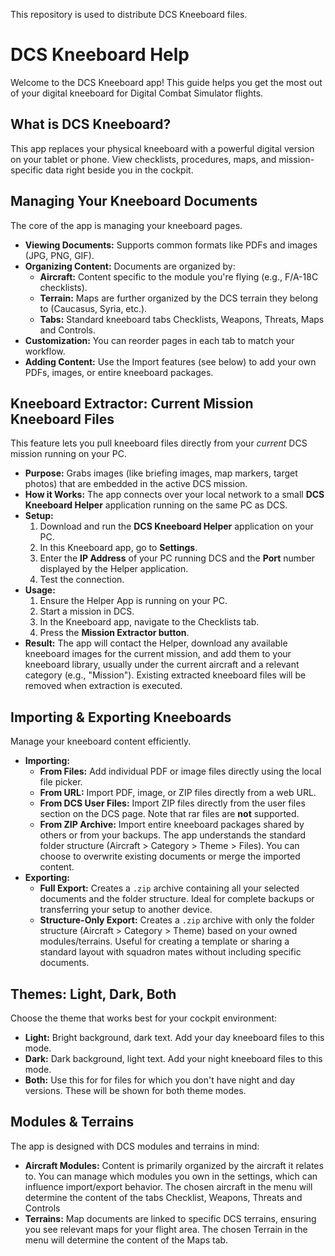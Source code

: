 This repository is used to distribute DCS Kneeboard files.

# DCS Kneeboard Help

Welcome to the DCS Kneeboard app! This guide helps you get the most out of your digital kneeboard for Digital Combat Simulator flights.

## What is DCS Kneeboard?

This app replaces your physical kneeboard with a powerful digital version on your tablet or phone. View checklists, procedures, maps, and mission-specific data right beside you in the cockpit.

## Managing Your Kneeboard Documents

The core of the app is managing your kneeboard pages.

*   **Viewing Documents:** Supports common formats like PDFs and images (JPG, PNG, GIF).
*   **Organizing Content:** Documents are organized by:
    *   **Aircraft:** Content specific to the module you're flying (e.g., F/A-18C checklists).
    *   **Terrain:** Maps are further organized by the DCS terrain they belong to (Caucasus, Syria, etc.).
    *   **Tabs:** Standard kneeboard tabs Checklists, Weapons, Threats, Maps and Controls.
*   **Customization:** You can reorder pages in each tab to match your workflow.
*   **Adding Content:** Use the Import features (see below) to add your own PDFs, images, or entire kneeboard packages.

## Kneeboard Extractor: Current Mission Kneeboard Files

This feature lets you pull kneeboard files directly from your *current* DCS mission running on your PC.

*   **Purpose:** Grabs images (like briefing images, map markers, target photos) that are embedded in the active DCS mission.
*   **How it Works:** The app connects over your local network to a small **DCS Kneeboard Helper** application running on the same PC as DCS.
*   **Setup:**
    1.  Download and run the **DCS Kneeboard Helper** application on your PC.
    2.  In this Kneeboard app, go to **Settings**.
    3.  Enter the **IP Address** of your PC running DCS and the **Port** number displayed by the Helper application.
    4.  Test the connection.
*   **Usage:**
    1.  Ensure the Helper App is running on your PC.
    2.  Start a mission in DCS.
    3.  In the Kneeboard app, navigate to the Checklists tab.
    4.  Press the **Mission Extractor button**.
*   **Result:** The app will contact the Helper, download any available kneeboard images for the current mission, and add them to your kneeboard library, usually under the current aircraft and a relevant category (e.g., "Mission"). 
Existing extracted kneeboard files will be removed when extraction is executed.

## Importing & Exporting Kneeboards

Manage your kneeboard content efficiently.

*   **Importing:**
    *   **From Files:** Add individual PDF or image files directly using the local file picker.
    *   **From URL:** Import PDF, image, or ZIP files directly from a web URL.
    *   **From DCS User Files:** Import ZIP files directly from the user files section on the DCS page. Note that rar files are **not** supported.
    *   **From ZIP Archive:** Import entire kneeboard packages shared by others or from your backups. The app understands the standard folder structure (Aircraft > Category > Theme > Files). You can choose to overwrite existing documents or merge the imported content.
*   **Exporting:**
    *   **Full Export:** Creates a `.zip` archive containing all your selected documents and the folder structure. Ideal for complete backups or transferring your setup to another device.
    *   **Structure-Only Export:** Creates a `.zip` archive with only the folder structure (Aircraft > Category > Theme) based on your owned modules/terrains. Useful for creating a template or sharing a standard layout with squadron mates without including specific documents.

## Themes: Light, Dark, Both

Choose the theme that works best for your cockpit environment:

*   **Light:** Bright background, dark text. Add your day kneeboard files to this mode.
*   **Dark:** Dark background, light text. Add your night kneeboard files to this mode.
*   **Both:** Use this for for files for which you don't have night and day versions. These will be shown for both theme modes.

## Modules & Terrains

The app is designed with DCS modules and terrains in mind:

*   **Aircraft Modules:** Content is primarily organized by the aircraft it relates to. You can manage which modules you own in the settings, which can influence import/export behavior.
The chosen aircraft in the menu will determine the content of the tabs Checklist, Weapons, Threats and Controls
*   **Terrains:** Map documents are linked to specific DCS terrains, ensuring you see relevant maps for your flight area.
The chosen Terrain in the menu will determine the content of the Maps tab.
